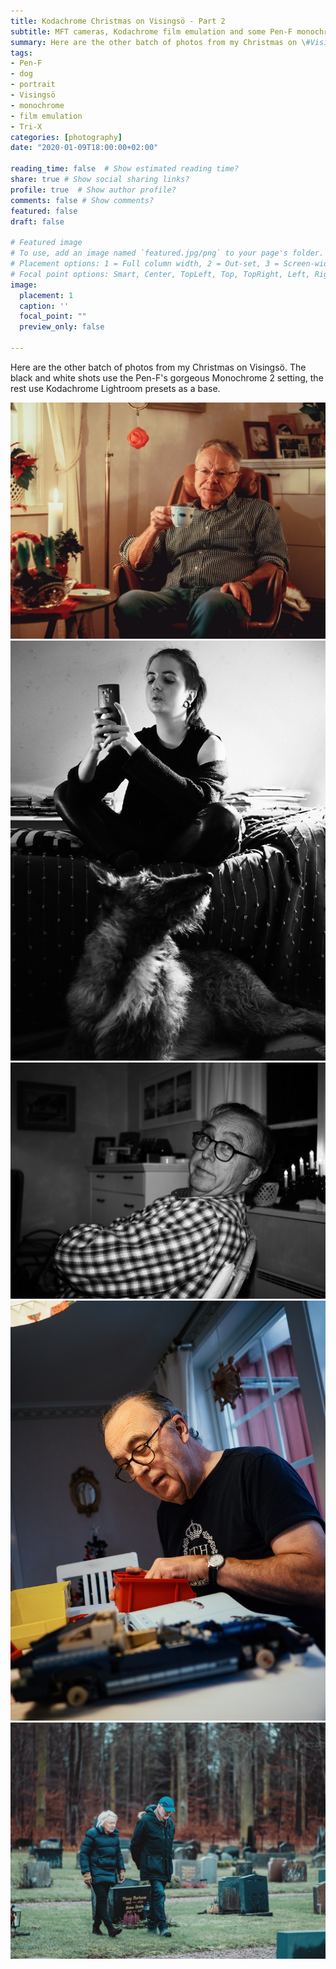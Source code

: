 ```yaml
---
title: Kodachrome Christmas on Visingsö - Part 2
subtitle: MFT cameras, Kodachrome film emulation and some Pen-F monochrome
summary: Here are the other batch of photos from my Christmas on \#Visingsö. The black and white shots use the Pen-F's gorgeous Monochrome 2 setting, the rest use \#Kodachrome \#filmemulation Lightroom presets as a base.
tags:
- Pen-F
- dog
- portrait
- Visingsö
- monochrome
- film emulation
- Tri-X
categories: [photography]
date: "2020-01-09T18:00:00+02:00"

reading_time: false  # Show estimated reading time?
share: true # Show social sharing links?
profile: true  # Show author profile?
comments: false # Show comments?
featured: false
draft: false

# Featured image
# To use, add an image named `featured.jpg/png` to your page's folder.
# Placement options: 1 = Full column width, 2 = Out-set, 3 = Screen-width
# Focal point options: Smart, Center, TopLeft, Top, TopRight, Left, Right, BottomLeft, Bottom, BottomRight
image:
  placement: 1
  caption: ''
  focal_point: ""
  preview_only: false

---
```


Here are the other batch of photos from my Christmas on Visingsö. The black and white shots use the Pen-F's gorgeous Monochrome 2 setting, the rest use Kodachrome Lightroom presets as a base.

![](visingsoxmas_pt2_2.jpg)
![](visingsoxmas_pt2_3.jpg)
![](visingsoxmas_pt2_4.jpg)
![](visingsoxmas_pt2_5.jpg)
![](visingsoxmas_pt2_6.jpg)